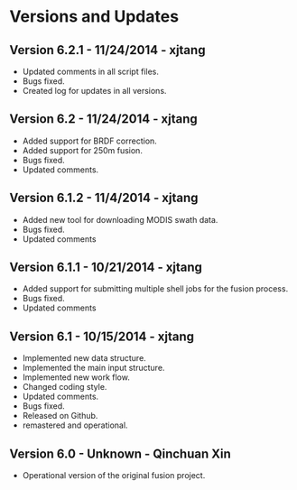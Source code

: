 Versions and Updates
==============

Version 6.2.1 - 11/24/2014 - xjtang
--------------
- Updated comments in all script files.
- Bugs fixed.
- Created log for updates in all versions.

Version 6.2 - 11/24/2014 - xjtang
--------------
- Added support for BRDF correction.
- Added support for 250m fusion.
- Bugs fixed.
- Updated comments.

Version 6.1.2 - 11/4/2014 - xjtang
------------
- Added new tool for downloading MODIS swath data.
- Bugs fixed.
- Updated comments

Version 6.1.1 - 10/21/2014 - xjtang
------------
- Added support for submitting multiple shell jobs for the fusion process.
- Bugs fixed.
- Updated comments

Version 6.1 - 10/15/2014 - xjtang
-------------
- Implemented new data structure.
- Implemented the main input structure.
- Implemented new work flow.
- Changed coding style.
- Updated comments.
- Bugs fixed.
- Released on Github.
- remastered and operational.

Version 6.0 - Unknown - Qinchuan Xin
--------------
- Operational version of the original fusion project.
